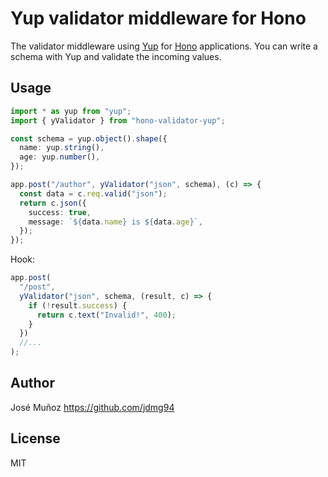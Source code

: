 # Yup validator middleware for Hono

The validator middleware using [Yup](https://github.com/jquense/yup) for [Hono](https://honojs.dev) applications.
You can write a schema with Yup and validate the incoming values.

## Usage

```ts
import * as yup from "yup";
import { yValidator } from "hono-validator-yup";

const schema = yup.object().shape({
  name: yup.string(),
  age: yup.number(),
});

app.post("/author", yValidator("json", schema), (c) => {
  const data = c.req.valid("json");
  return c.json({
    success: true,
    message: `${data.name} is ${data.age}`,
  });
});
```

Hook:

```ts
app.post(
  "/post",
  yValidator("json", schema, (result, c) => {
    if (!result.success) {
      return c.text("Invalid!", 400);
    }
  })
  //...
);
```

## Author

José Muñoz <https://github.com/jdmg94>

## License

MIT
